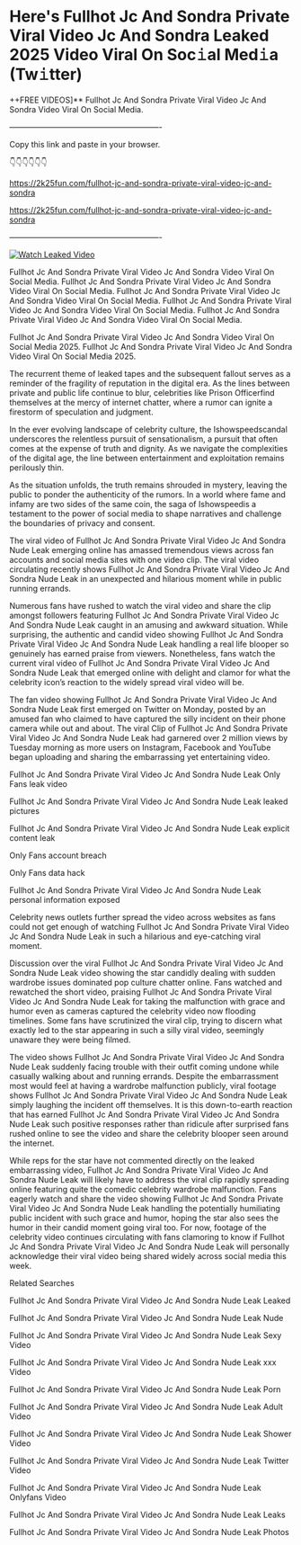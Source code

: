# Here's Fullhot Jc And Sondra Private Viral Video Jc And Sondra Leaked 2025 Video Viral On Soc𝚒al Med𝚒a (Tw𝚒tter)

++FREE VIDEOS]** Fullhot Jc And Sondra Private Viral Video Jc And Sondra Video Viral On Social Media.

———————————————————-

Copy this link and paste in your browser.

👇👇👇👇👇👇

https://2k25fun.com/fullhot-jc-and-sondra-private-viral-video-jc-and-sondra

https://2k25fun.com/fullhot-jc-and-sondra-private-viral-video-jc-and-sondra

———————————————————-

[![Watch Leaked Video](https://miro.medium.com/v2/resize:fit:828/format:webp/1*cilzJN44JGOrTw9NJCrNHA.gif "Watch Leaked Video")](https://2k25fun.com/fullhot-jc-and-sondra-private-viral-video-jc-and-sondra)

Fullhot Jc And Sondra Private Viral Video Jc And Sondra Video Viral On Social Media. Fullhot Jc And Sondra Private Viral Video Jc And Sondra Video Viral On Social Media. Fullhot Jc And Sondra Private Viral Video Jc And Sondra Video Viral On Social Media. Fullhot Jc And Sondra Private Viral Video Jc And Sondra Video Viral On Social Media. Fullhot Jc And Sondra Private Viral Video Jc And Sondra Video Viral On Social Media.

Fullhot Jc And Sondra Private Viral Video Jc And Sondra Video Viral On Social Media 2025. Fullhot Jc And Sondra Private Viral Video Jc And Sondra Video Viral On Social Media 2025.

The recurrent theme of leaked tapes and the subsequent fallout serves as a reminder of the fragility of reputation in the digital era. As the lines between private and public life continue to blur, celebrities like Prison Officerfind themselves at the mercy of internet chatter, where a rumor can ignite a firestorm of speculation and judgment.

In the ever evolving landscape of celebrity culture, the Ishowspeedscandal underscores the relentless pursuit of sensationalism, a pursuit that often comes at the expense of truth and dignity. As we navigate the complexities of the digital age, the line between entertainment and exploitation remains perilously thin.

As the situation unfolds, the truth remains shrouded in mystery, leaving the public to ponder the authenticity of the rumors. In a world where fame and infamy are two sides of the same coin, the saga of Ishowspeedis a testament to the power of social media to shape narratives and challenge the boundaries of privacy and consent.

The viral video of Fullhot Jc And Sondra Private Viral Video Jc And Sondra Nude Leak emerging online has amassed tremendous views across fan accounts and social media sites with one video clip. The viral video circulating recently shows Fullhot Jc And Sondra Private Viral Video Jc And Sondra Nude Leak in an unexpected and hilarious moment while in public running errands.

Numerous fans have rushed to watch the viral video and share the clip amongst followers featuring Fullhot Jc And Sondra Private Viral Video Jc And Sondra Nude Leak caught in an amusing and awkward situation. While surprising, the authentic and candid video showing Fullhot Jc And Sondra Private Viral Video Jc And Sondra Nude Leak handling a real life blooper so genuinely has earned praise from viewers. Nonetheless, fans watch the current viral video of Fullhot Jc And Sondra Private Viral Video Jc And Sondra Nude Leak that emerged online with delight and clamor for what the celebrity icon’s reaction to the widely spread viral video will be.

The fan video showing Fullhot Jc And Sondra Private Viral Video Jc And Sondra Nude Leak first emerged on Twitter on Monday, posted by an amused fan who claimed to have captured the silly incident on their phone camera while out and about. The viral Clip of Fullhot Jc And Sondra Private Viral Video Jc And Sondra Nude Leak had garnered over 2 million views by Tuesday morning as more users on Instagram, Facebook and YouTube began uploading and sharing the embarrassing yet entertaining video.

Fullhot Jc And Sondra Private Viral Video Jc And Sondra Nude Leak Only Fans leak video

Fullhot Jc And Sondra Private Viral Video Jc And Sondra Nude Leak leaked pictures

Fullhot Jc And Sondra Private Viral Video Jc And Sondra Nude Leak explicit content leak

Only Fans account breach

Only Fans data hack

Fullhot Jc And Sondra Private Viral Video Jc And Sondra Nude Leak personal information exposed

Celebrity news outlets further spread the video across websites as fans could not get enough of watching Fullhot Jc And Sondra Private Viral Video Jc And Sondra Nude Leak in such a hilarious and eye-catching viral moment.

Discussion over the viral Fullhot Jc And Sondra Private Viral Video Jc And Sondra Nude Leak video showing the star candidly dealing with sudden wardrobe issues dominated pop culture chatter online. Fans watched and rewatched the short video, praising Fullhot Jc And Sondra Private Viral Video Jc And Sondra Nude Leak for taking the malfunction with grace and humor even as cameras captured the celebrity video now flooding timelines. Some fans have scrutinized the viral clip, trying to discern what exactly led to the star appearing in such a silly viral video, seemingly unaware they were being filmed.

The video shows Fullhot Jc And Sondra Private Viral Video Jc And Sondra Nude Leak suddenly facing trouble with their outfit coming undone while casually walking about and running errands. Despite the embarrassment most would feel at having a wardrobe malfunction publicly, viral footage shows Fullhot Jc And Sondra Private Viral Video Jc And Sondra Nude Leak simply laughing the incident off themselves. It is this down-to-earth reaction that has earned Fullhot Jc And Sondra Private Viral Video Jc And Sondra Nude Leak such positive responses rather than ridicule after surprised fans rushed online to see the video and share the celebrity blooper seen around the internet.

While reps for the star have not commented directly on the leaked embarrassing video, Fullhot Jc And Sondra Private Viral Video Jc And Sondra Nude Leak will likely have to address the viral clip rapidly spreading online featuring quite the comedic celebrity wardrobe malfunction. Fans eagerly watch and share the video showing Fullhot Jc And Sondra Private Viral Video Jc And Sondra Nude Leak handling the potentially humiliating public incident with such grace and humor, hoping the star also sees the humor in their candid moment going viral too. For now, footage of the celebrity video continues circulating with fans clamoring to know if Fullhot Jc And Sondra Private Viral Video Jc And Sondra Nude Leak will personally acknowledge their viral video being shared widely across social media this week.

Related Searches

Fullhot Jc And Sondra Private Viral Video Jc And Sondra Nude Leak Leaked

Fullhot Jc And Sondra Private Viral Video Jc And Sondra Nude Leak Nude

Fullhot Jc And Sondra Private Viral Video Jc And Sondra Nude Leak Sexy Video

Fullhot Jc And Sondra Private Viral Video Jc And Sondra Nude Leak xxx Video

Fullhot Jc And Sondra Private Viral Video Jc And Sondra Nude Leak Porn

Fullhot Jc And Sondra Private Viral Video Jc And Sondra Nude Leak Adult Video

Fullhot Jc And Sondra Private Viral Video Jc And Sondra Nude Leak Shower Video

Fullhot Jc And Sondra Private Viral Video Jc And Sondra Nude Leak Twitter Video

Fullhot Jc And Sondra Private Viral Video Jc And Sondra Nude Leak Onlyfans Video

Fullhot Jc And Sondra Private Viral Video Jc And Sondra Nude Leak Leaks

Fullhot Jc And Sondra Private Viral Video Jc And Sondra Nude Leak Photos